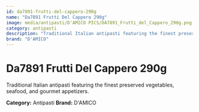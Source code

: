 ```yaml
---
id: da7891-frutti-del-cappero-290g
name: "Da7891 Frutti Del Cappero 290g"
image: media/antipasti/D'AMICO PICS/DA7891_Frutti_del_Cappero_290g.png
category: antipasti
description: "Traditional Italian antipasti featuring the finest preserved vegetables, seafood, and gourmet appetizers."
brand: "D'AMICO"
---
```


# Da7891 Frutti Del Cappero 290g

Traditional Italian antipasti featuring the finest preserved vegetables, seafood, and gourmet appetizers.

**Category:** Antipasti
**Brand:** D'AMICO
